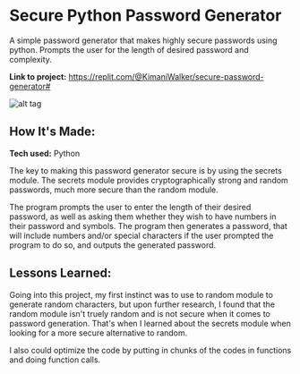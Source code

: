 # Secure Python Password Generator
A simple password generator that makes highly secure passwords using python. Prompts the user for the length of desired password and complexity.

**Link to project:** https://replit.com/@KimaniWalker/secure-password-generator#

![alt tag](https://imgur.com/a/r7iYkvz)

## How It's Made:

**Tech used:** Python

The key to making this password generator secure is by using the secrets module. The secrets module provides cryptographically strong and random passwords, much more secure than the random module.

The program prompts the user to enter the length of their desired password, as well as asking them whether they wish to have numbers in their password and symbols. The program then generates a password, that will include numbers and/or special characters if the user prompted the program to do so, and outputs the generated password.


## Lessons Learned:

Going into this project, my first instinct was to use to random module to generate random characters, but upon further research, I found that the random module isn't truely random and is not secure when it comes to password generation. That's when I learned about the secrets module when looking for a more secure alternative to random.

I also could optimize the code by putting in chunks of the codes in functions and doing function calls.






